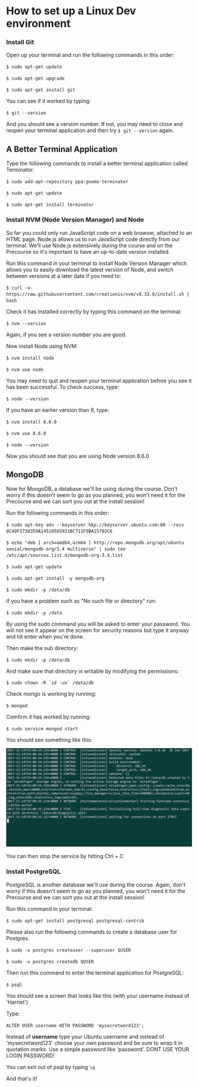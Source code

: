 # How to set up a Linux Dev environment


### Install Git

Open up your terminal and run the following commands in this order:

`$ sudo apt-get update`

`$ sudo apt-get upgrade`

`$ sudo apt-get install git`

You can see if it worked by typing:

`$ git --version`

And you should see a version number. If not, you may need to close and reopen your terminal application and then try `$ git --version` again.


## A Better Terminal Application

Type the following commands to install a better terminal application called Terminator:

`$ sudo add-apt-repository ppa:gnome-terminator`

`$ sudo apt-get update`

`$ sudo apt-get install terminator`

### Install NVM (Node Version Manager) and Node

So far you could only run JavaScript code on a web browser, attached to an HTML page. Node.js allows us to run JavaScript code directly from our terminal. We'll use Node.js extensively during the course and on the Precourse so it's important to have an up-to-date version installed.


Run this command in your terminal to install Node Version Manager which allows you to easily download the latest version of Node, and switch between versions at a later date if you need to:

`$ curl -o- https://raw.githubusercontent.com/creationix/nvm/v0.33.6/install.sh | bash`

Check it has installed correctly by typing this command on the terminal:

`$ nvm --version`

Again, if you see a version number you are good.

Now install Node using NVM:

`$ nvm install node`

`$ nvm use node`

You may need to quit and reopen your terminal application before you see it has been successful. To check success, type:

`$ node --version`

If you have an earlier version than 6, type:

`$ nvm install 8.6.0`

`$ nvm use 8.6.0`

`$ node --version` 

Now you should see that you are using Node version 8.6.0

## MongoDB

Now for MongoDB, a database we'll be using during the course. Don't worry if this doesn't seem to go as you planned, you won't need it for the Precourse and we can sort you out at the install session!

Run the following commands in this order:

`$ sudo apt-key adv --keyserver hkp://keyserver.ubuntu.com:80 --recv 0C49F3730359A14518585931BC711F9BA15703C6`

`$ echo "deb [ arch=amd64,arm64 ] http://repo.mongodb.org/apt/ubuntu xenial/mongodb-org/3.4 multiverse" | sudo tee /etc/apt/sources.list.d/mongodb-org-3.4.list`

`$ sudo apt-get update`

`$ sudo apt-get install -y mongodb-org`

`$ sudo mkdir -p /data/db`

If you have a problem such as "No such file or directory" run:

`$ sudo mkdir -p /data`

By using the sudo command you will be asked to enter your password. You will not see it appear on the screen for security reasons but type it anyway and hit enter when you're done.

Then make the sub directory:

`$ sudo mkdir -p /data/db`

And make sure that directory is writable by modifying the permissions:

```
$ sudo chown -R `id -un` /data/db
```

Check mongo is working by running:

`$ mongod`

Comfirm it has worked by running:

`$ sudo service mongod start`

You should see something like this:

![mongod](img/mongo.png)

You can then stop the service by hitting Ctrl + C

### Install PostgreSQL

PostgreSQL is another database we'll use during the course. Again, don't worry if this doesn't seem to go as you planned, you won't need it for the Precourse and we can sort you out at the install session!

Run this command in your terminal:

`$ sudo apt-get install postgresql postgresql-contrib`

Please also run the following commands to create a database user for Postgres.

`$ sudo -u postgres createuser --superuser $USER`

`$ sudo -u postgres createdb $USER`

Then run this command to enter the terminal application for PostgreSQL:

`$ psql`

You should see a screen that looks like this (with your username instead of 'Harriet')

Type:

`ALTER USER username WITH PASSWORD 'mysecretword123';`

Instead of **username** type your Ubuntu username and instead of 'mysecretword123' choose your own password and be sure to wrap it in quotation marks. Use a simple password like 'password'. DONT USE YOUR LOGIN PASSWORD!

You can exit out of psql by typing `\q`

And that's it!
